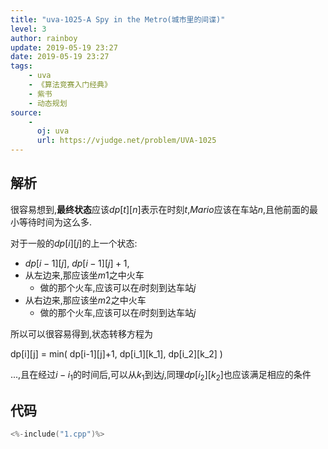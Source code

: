 ```yaml
---
title: "uva-1025-A Spy in the Metro(城市里的间谍)"
level: 3
author: rainboy
update: 2019-05-19 23:27
date: 2019-05-19 23:27
tags:
    - uva
    - 《算法竞赛入门经典》
    - 紫书
    - 动态规划
source:
    - 
      oj: uva
      url: https://vjudge.net/problem/UVA-1025
---
```


## 解析

很容易想到,**最终状态**应该$dp[t][n]$表示在时刻$t$,$Mario$应该在车站$n$,且他前面的最小等待时间为这么多.

对于一般的$dp[i][j]$的上一个状态:

 - $dp[i-1][j]$, $dp[i-1][j]+1$,
 - 从左边来,那应该坐$m1$之中火车
    - 做的那个火车,应该可以在$i$时刻到达车站$j$
 - 从右边来,那应该坐$m2$之中火车
    - 做的那个火车,应该可以在$i$时刻到达车站$j$

所以可以很容易得到,状态转移方程为

dp[i][j] = min( dp[i-1][j]+1, 
    dp[i_1][k_1],
    dp[i_2][k_2]
)


...,且在经过$i-i_1$的时间后,可以从$k_1$到达$j$,同理$dp[i_2][k_2]$也应该满足相应的条件

## 代码

```c
<%-include("1.cpp")%>
```
